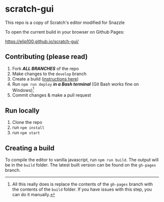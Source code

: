 # scratch-gui

This repo is a copy of Scratch's editor modified for Snazzle

To open the current build in your browser on Github Pages:

https://elip100.github.io/scratch-gui/

## Contributing (please read)
1. Fork ___ALL BRANCHES___ of the repo
2. Make changes to the `develop` branch
3. Create a build ([instructions here](#creating-a-build))
4. Run `npm run deploy` ___in a Bash terminal___ (Git Bash works fine on Windows)[^1]
6. Commit changes & make a pull request

## Run locally
1. Clone the repo
2. run `npm install`
3. run `npm start`

## Creating a build
To compile the editor to vanilla javascript, run `npm run build`. The output will be in the `build` folder.
The latest built version can be found on the `gh-pages` branch.

[^1]: All this really does is replace the contents of the `gh-pages` branch with the contents of the `build` folder. If you have issues with this step, you can do it manually.
